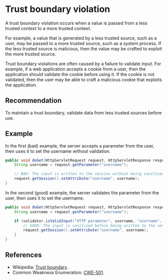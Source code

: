 # Trust boundary violation
A trust boundary violation occurs when a value is passed from a less trusted context to a more trusted context.

For example, a value that is generated by a less trusted source, such as a user, may be passed to a more trusted source, such as a system process. If the less trusted source is malicious, then the value may be crafted to exploit the more trusted source.

Trust boundary violations are often caused by a failure to validate input. For example, if a web application accepts a cookie from a user, then the application should validate the cookie before using it. If the cookie is not validated, then the user may be able to craft a malicious cookie that exploits the application.


## Recommendation
To maintain a trust boundary, validate data from less trusted sources before use.


## Example
In the first (bad) example, the server accepts a parameter from the user, then uses it to set the username without validation.


```java
public void doGet(HttpServletRequest request, HttpServletResponse response) {
    String username = request.getParameter("username");

    // BAD: The input is written to the session without being sanitized.
    request.getSession().setAttribute("username", username);
}
```
In the second (good) example, the server validates the parameter from the user, then uses it to set the username.


```java
public void doGet(HttpServletRequest request, HttpServletResponse response) {
    String username = request.getParameter("username");

    if (validator.isValidInput("HTTP parameter", username, "username", 20, false)) {
        // GOOD: The input is sanitized before being written to the session.
        request.getSession().setAttribute("username", username);
    }
}
```

## References
* Wikipedia: [Trust boundary](http://en.wikipedia.org/wiki/Trust_boundary).
* Common Weakness Enumeration: [CWE-501](https://cwe.mitre.org/data/definitions/501.html).
